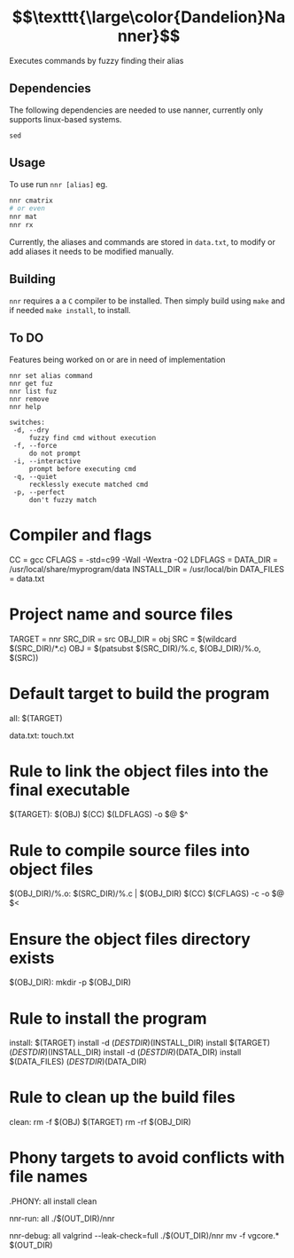 
# $$\texttt{\large\color{Dandelion}Nanner}$$
Executes commands by fuzzy finding their alias

## Dependencies
The following dependencies are needed to use nanner, currently only supports linux-based systems.
```
sed
```

## Usage

To use run `nnr [alias]` eg.
```bash
nnr cmatrix
# or even
nnr mat
nnr rx
```
Currently, the aliases and commands are stored in `data.txt`, to modify or add aliases it needs to be modified manually.




## Building
`nnr` requires a a `C` compiler to be installed.
Then simply build using `make` and if needed `make install`, to install.

## To DO
Features being worked on or are in need of implementation

```
nnr set alias command
nnr get fuz
nnr list fuz
nnr remove
nnr help

switches:
 -d, --dry
     fuzzy find cmd without execution
 -f, --force
     do not prompt
 -i, --interactive
     prompt before executing cmd
 -q, --quiet
     recklessly execute matched cmd
 -p, --perfect
     don't fuzzy match
```











# Compiler and flags
CC = gcc
CFLAGS = -std=c99 -Wall -Wextra -O2
LDFLAGS =
DATA_DIR = /usr/local/share/myprogram/data
INSTALL_DIR = /usr/local/bin
DATA_FILES = data.txt

# Project name and source files
TARGET = nnr
SRC_DIR = src
OBJ_DIR = obj
SRC = $(wildcard $(SRC_DIR)/*.c)
OBJ = $(patsubst $(SRC_DIR)/%.c, $(OBJ_DIR)/%.o, $(SRC))

# Default target to build the program
all: $(TARGET)

data.txt:
	touch.txt

# Rule to link the object files into the final executable
$(TARGET): $(OBJ)
	$(CC) $(LDFLAGS) -o $@ $^


# Rule to compile source files into object files
$(OBJ_DIR)/%.o: $(SRC_DIR)/%.c | $(OBJ_DIR)
	$(CC) $(CFLAGS) -c -o $@ $<

# Ensure the object files directory exists
$(OBJ_DIR):
	mkdir -p $(OBJ_DIR)

# Rule to install the program
install: $(TARGET)
	install -d $(DESTDIR)$(INSTALL_DIR)
	install $(TARGET) $(DESTDIR)$(INSTALL_DIR)
	install -d $(DESTDIR)$(DATA_DIR)
	install $(DATA_FILES) $(DESTDIR)$(DATA_DIR)

# Rule to clean up the build files
clean:
	rm -f $(OBJ) $(TARGET)
	rm -rf $(OBJ_DIR)

# Phony targets to avoid conflicts with file names
.PHONY: all install clean

nnr-run: all
	./$(OUT_DIR)/nnr

nnr-debug: all
	valgrind --leak-check=full 	./$(OUT_DIR)/nnr
	mv -f vgcore.* $(OUT_DIR)